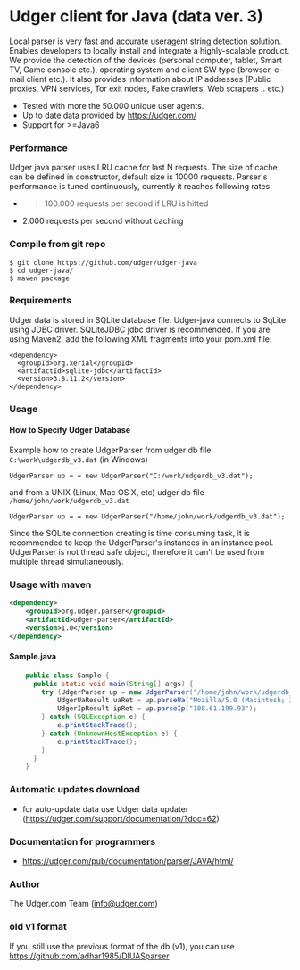 # Udger client for Java (data ver. 3)
Local parser is very fast and accurate useragent string detection solution. Enables developers to locally install and integrate a highly-scalable product.
We provide the detection of the devices (personal computer, tablet, Smart TV, Game console etc.), operating system and client SW type (browser, e-mail client etc.).
It also provides information about IP addresses (Public proxies, VPN services, Tor exit nodes, Fake crawlers, Web scrapers .. etc.)


- Tested with more the 50.000 unique user agents.
- Up to date data provided by https://udger.com/
- Support for >=Java6

### Performance
Udger java parser uses LRU cache for last N requests. The size of cache can be defined in constructor, default size is 10000 requests. Parser's performance is tuned continuously, currently it reaches following rates:

- >100.000 requests per second if LRU is hitted
- 2.000 requests per second without caching

### Compile from git repo

    $ git clone https://github.com/udger/udger-java
    $ cd udger-java/
    $ maven package

### Requirements
Udger data is stored in SQLite database file. Udger-java connects to SqLite using JDBC driver. SQLiteJDBC jdbc driver is recommended. If you are using Maven2, add the following XML fragments into your pom.xml file:

    <dependency>
      <groupId>org.xerial</groupId>
      <artifactId>sqlite-jdbc</artifactId>
      <version>3.8.11.2</version>
    </dependency>

### Usage

#### How to Specify Udger Database

Example how to create UdgerParser from udger db file `C:\work\udgerdb_v3.dat` (in Windows)

    UdgerParser up = = new UdgerParser("C:/work/udgerdb_v3.dat");


and from a UNIX (Linux, Mac OS X, etc) udger db file `/home/john/work/udgerdb_v3.dat`

    UdgerParser up = = new UdgerParser("/home/john/work/udgerdb_v3.dat");


Since the SQLite connection creating is time consuming task, it is recommended to keep the UdgerParser's instances in
an instance pool. UdgerParser is not thread safe object, therefore it can't be used from multiple thread simultaneously.

### Usage with maven

```xml
<dependency>
    <groupId>org.udger.parser</groupId>
    <artifactId>udger-parser</artifactId>
    <version>1.0</version>
</dependency>
```

#### Sample.java

```java
    public class Sample {
      public static void main(String[] args) {
        try (UdgerParser up = new UdgerParser("/home/john/work/udgerdb_v3.dat")) {
            UdgerUaResult uaRet = up.parseUa("Mozilla/5.0 (Macintosh; Intel Mac OS X 10_11_2) AppleWebKit/601.3.9 (KHTML, like Gecko) Version/9.0.2 Safari/601.3.9");
            UdgerIpResult ipRet = up.parseIp("108.61.199.93");
        } catch (SQLException e) {
            e.printStackTrace();
        } catch (UnknownHostException e) {
            e.printStackTrace();
        }
      }
    }
```

### Automatic updates download
- for auto-update data use Udger data updater (https://udger.com/support/documentation/?doc=62)

### Documentation for programmers
- https://udger.com/pub/documentation/parser/JAVA/html/

### Author
The Udger.com Team (info@udger.com)

### old v1 format
If you still use the previous format of the db (v1), you can use https://github.com/adhar1985/DIUASparser
